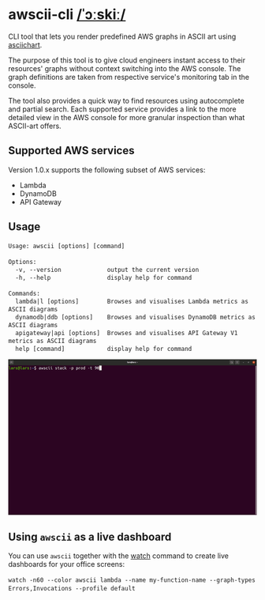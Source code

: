 # awscii-cli [/ˈɔːskiː/](http://ipa-reader.xyz/?text=%CB%88%C9%94%CB%90ski%CB%90)

CLI tool that lets you render predefined AWS graphs in ASCII art using [asciichart](https://www.npmjs.com/package/asciichart).

The purpose of this tool is to give cloud engineers instant access to their resources' graphs without context switching into the AWS console. The graph definitions are taken from respective service's monitoring tab in the console.

The tool also provides a quick way to find resources using autocomplete and partial search. Each supported service provides a link to the more detailed view in the AWS console for more granular inspection than what ASCII-art offers.

## Supported AWS services

Version 1.0.x supports the following subset of AWS services:
* Lambda
* DynamoDB
* API Gateway

## Usage
```
Usage: awscii [options] [command]

Options:
  -v, --version             output the current version
  -h, --help                display help for command

Commands:
  lambda|l [options]        Browses and visualises Lambda metrics as ASCII diagrams
  dynamodb|ddb [options]    Browses and visualises DynamoDB metrics as ASCII diagrams
  apigateway|api [options]  Browses and visualises API Gateway V1 metrics as ASCII diagrams
  help [command]            display help for command
```
![Demo](images/demo.gif)

## Using `awscii` as a live dashboard
You can use `awscii` together with the [watch](https://linuxize.com/post/linux-watch-command/) command to create live dashboards for your office screens:

`watch -n60 --color awscii lambda --name my-function-name --graph-types Errors,Invocations --profile default`
